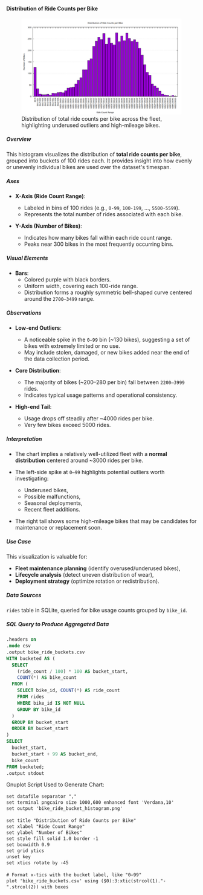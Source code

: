 #### Distribution of Ride Counts per Bike

<figure class="float-right">
  <a href="../images/bike_ride_bucket_histogram.png" target="_blank" title="Select image to open full sized chart">
  <img src="../images/thumbnails/bike_ride_bucket_histogram.png" alt="Histogram showing the distribution of total ride counts per bike. Most bikes have between 2200–3999 rides, with a spike of underused bikes in the 0–99 range and a tapering tail above 4000 rides.">
  </a>
  <figcaption>
    Distribution of total ride counts per bike across the fleet, highlighting underused outliers and high-mileage bikes.
  </figcaption>
</figure>

##### Overview
This histogram visualizes the distribution of **total ride counts per bike**, grouped into buckets of 100 rides each. It provides insight into how evenly or unevenly individual bikes are used over the dataset's timespan.

##### Axes

- **X-Axis (Ride Count Range)**:
  - Labeled in bins of 100 rides (e.g., `0-99`, `100-199`, ..., `5500-5599`).
  - Represents the total number of rides associated with each bike.

- **Y-Axis (Number of Bikes)**:
  - Indicates how many bikes fall within each ride count range.
  - Peaks near 300 bikes in the most frequently occurring bins.

##### Visual Elements

- **Bars**:
  - Colored purple with black borders.
  - Uniform width, covering each 100-ride range.
  - Distribution forms a roughly symmetric bell-shaped curve centered around the `2700–3499` range.

##### Observations

- **Low-end Outliers**:
  - A noticeable spike in the `0–99` bin (~130 bikes), suggesting a set of bikes with extremely limited or no use.
  - May include stolen, damaged, or new bikes added near the end of the data collection period.

- **Core Distribution**:
  - The majority of bikes (~200–280 per bin) fall between `2200–3999` rides.
  - Indicates typical usage patterns and operational consistency.

- **High-end Tail**:
  - Usage drops off steadily after ~4000 rides per bike.
  - Very few bikes exceed 5000 rides.

##### Interpretation

- The chart implies a relatively well-utilized fleet with a **normal distribution** centered around ~3000 rides per bike.
- The left-side spike at `0–99` highlights potential outliers worth investigating:
  - Underused bikes,
  - Possible malfunctions,
  - Seasonal deployments,
  - Recent fleet additions.

- The right tail shows some high-mileage bikes that may be candidates for maintenance or replacement soon.

##### Use Case

This visualization is valuable for:
- **Fleet maintenance planning** (identify overused/underused bikes),
- **Lifecycle analysis** (detect uneven distribution of wear),
- **Deployment strategy** (optimize rotation or redistribution).

##### Data Sources

`rides` table in SQLite, queried for bike usage counts grouped by `bike_id`.

##### SQL Query to Produce Aggregated Data

```SQL
.headers on
.mode csv
.output bike_ride_buckets.csv
WITH bucketed AS (
  SELECT
    (ride_count / 100) * 100 AS bucket_start,
    COUNT(*) AS bike_count
  FROM (
    SELECT bike_id, COUNT(*) AS ride_count
    FROM rides
    WHERE bike_id IS NOT NULL
    GROUP BY bike_id
  )
  GROUP BY bucket_start
  ORDER BY bucket_start
)
SELECT
  bucket_start,
  bucket_start + 99 AS bucket_end,
  bike_count
FROM bucketed;
.output stdout
```
Gnuplot Script Used to Generate Chart:

```gnuplot
set datafile separator ","
set terminal pngcairo size 1000,600 enhanced font 'Verdana,10'
set output 'bike_ride_bucket_histogram.png'

set title "Distribution of Ride Counts per Bike"
set xlabel "Ride Count Range"
set ylabel "Number of Bikes"
set style fill solid 1.0 border -1
set boxwidth 0.9
set grid ytics
unset key
set xtics rotate by -45

# Format x-tics with the bucket label, like "0–99"
plot 'bike_ride_buckets.csv' using ($0):3:xtic(strcol(1)."-".strcol(2)) with boxes
```

